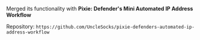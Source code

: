 Merged its functionality with **Pixie: Defender's Mini Automated IP Address Workflow**

Repository: `https://github.com/UncleSocks/pixie-defenders-automated-ip-address-workflow`

